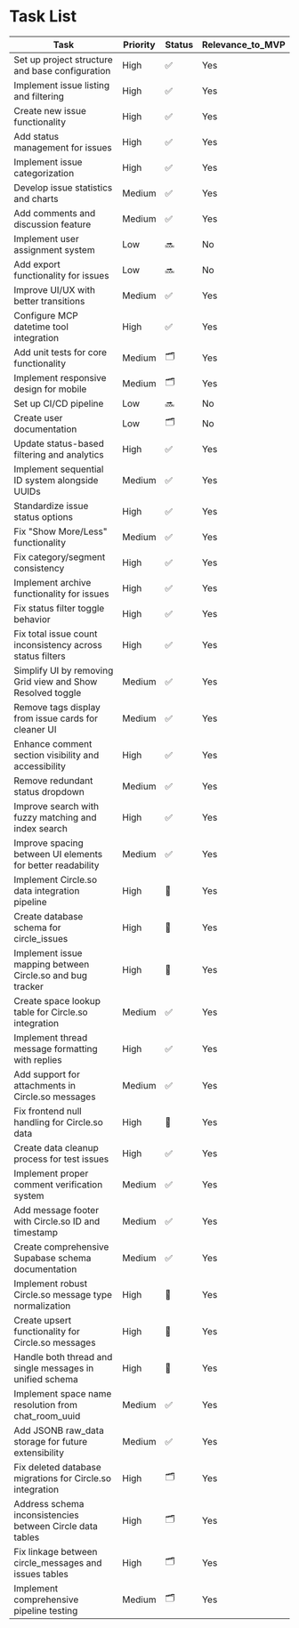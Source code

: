 # Task List

| Task | Priority | Status | Relevance_to_MVP |
|------|----------|--------|------------------|
| Set up project structure and base configuration | High | ✅ | Yes |
| Implement issue listing and filtering | High | ✅ | Yes |
| Create new issue functionality | High | ✅ | Yes |
| Add status management for issues | High | ✅ | Yes |
| Implement issue categorization | High | ✅ | Yes |
| Develop issue statistics and charts | Medium | ✅ | Yes |
| Add comments and discussion feature | Medium | ✅ | Yes |
| Implement user assignment system | Low | 🔜 | No |
| Add export functionality for issues | Low | 🔜 | No |
| Improve UI/UX with better transitions | Medium | ✅ | Yes |
| Configure MCP datetime tool integration | High | ✅ | Yes |
| Add unit tests for core functionality | Medium | 🗂️ | Yes |
| Implement responsive design for mobile | Medium | 🗂️ | Yes |
| Set up CI/CD pipeline | Low | 🔜 | No |
| Create user documentation | Low | 🗂️ | No |
| Update status-based filtering and analytics | High | ✅ | Yes |
| Implement sequential ID system alongside UUIDs | Medium | ✅ | Yes |
| Standardize issue status options | High | ✅ | Yes |
| Fix "Show More/Less" functionality | Medium | ✅ | Yes |
| Fix category/segment consistency | High | ✅ | Yes |
| Implement archive functionality for issues | High | ✅ | Yes |
| Fix status filter toggle behavior | High | ✅ | Yes |
| Fix total issue count inconsistency across status filters | High | ✅ | Yes |
| Simplify UI by removing Grid view and Show Resolved toggle | Medium | ✅ | Yes |
| Remove tags display from issue cards for cleaner UI | Medium | ✅ | Yes |
| Enhance comment section visibility and accessibility | High | ✅ | Yes |
| Remove redundant status dropdown | Medium | ✅ | Yes |
| Improve search with fuzzy matching and index search | High | ✅ | Yes |
| Improve spacing between UI elements for better readability | Medium | ✅ | Yes |
| Implement Circle.so data integration pipeline | High | 🚧 | Yes |
| Create database schema for circle_issues | High | 🚧 | Yes |
| Implement issue mapping between Circle.so and bug tracker | High | 🚧 | Yes |
| Create space lookup table for Circle.so integration | Medium | ✅ | Yes |
| Implement thread message formatting with replies | High | ✅ | Yes |
| Add support for attachments in Circle.so messages | Medium | ✅ | Yes |
| Fix frontend null handling for Circle.so data | High | 🚧 | Yes |
| Create data cleanup process for test issues | High | ✅ | Yes |
| Implement proper comment verification system | Medium | ✅ | Yes |
| Add message footer with Circle.so ID and timestamp | Medium | ✅ | Yes |
| Create comprehensive Supabase schema documentation | Medium | ✅ | Yes |
| Implement robust Circle.so message type normalization | High | 🚧 | Yes |
| Create upsert functionality for Circle.so messages | High | 🚧 | Yes |
| Handle both thread and single messages in unified schema | High | 🚧 | Yes |
| Implement space name resolution from chat_room_uuid | Medium | ✅ | Yes |
| Add JSONB raw_data storage for future extensibility | Medium | ✅ | Yes |
| Fix deleted database migrations for Circle.so integration | High | 🗂️ | Yes |
| Address schema inconsistencies between Circle data tables | High | 🗂️ | Yes |
| Fix linkage between circle_messages and issues tables | High | 🗂️ | Yes |
| Implement comprehensive pipeline testing | Medium | 🗂️ | Yes | 